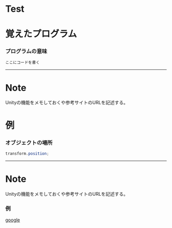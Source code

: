 # Test

# 覚えたプログラム

### プログラムの意味
```C#
ここにコードを書く
```
***

# Note
Unityの機能をメモしておくや参考サイトのURLを記述する。

# 例

### オブジェクトの場所
```C#
transform.position;
```
***

# Note
Unityの機能をメモしておくや参考サイトのURLを記述する。

### 例
[google](https://www.google.com/?hl=ja)
